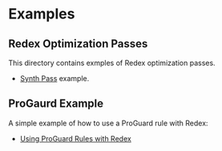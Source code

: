 # Examples

## Redex Optimization Passes
This directory contains exmples of Redex optimization passes.
* [Synth Pass](Synth/README.md) example.

## ProGaurd Example
A simple example of how to use a ProGuard rule with Redex:
* [Using ProGuard Rules with Redex](ProguardExample/README.md)